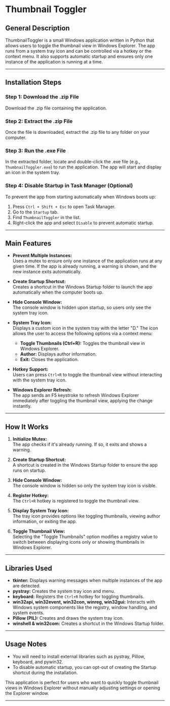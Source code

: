 
# Thumbnail Toggler

## General Description

ThumbnailToggler is a small Windows application written in Python that allows users to toggle the thumbnail view in Windows Explorer. The app runs from a system tray icon and can be controlled via a hotkey or the context menu. It also supports automatic startup and ensures only one instance of the application is running at a time.

---

## Installation Steps

### Step 1: Download the .zip File
Download the .zip file containing the application.

### Step 2: Extract the .zip File
Once the file is downloaded, extract the .zip file to any folder on your computer.

### Step 3: Run the .exe File
In the extracted folder, locate and double-click the .exe file (e.g., `ThumbnailToggler.exe`) to run the application. The app will start and display an icon in the system tray.

### Step 4: Disable Startup in Task Manager (Optional)
To prevent the app from starting automatically when Windows boots up:
1. Press `Ctrl + Shift + Esc` to open Task Manager.
2. Go to the `Startup` tab.
3. Find `ThumbnailToggler` in the list.
4. Right-click the app and select `Disable` to prevent automatic startup.

---

## Main Features

- **Prevent Multiple Instances:**  
  Uses a mutex to ensure only one instance of the application runs at any given time. If the app is already running, a warning is shown, and the new instance exits automatically.

- **Create Startup Shortcut:**  
  Creates a shortcut in the Windows Startup folder to launch the app automatically when the computer boots up.

- **Hide Console Window:**  
  The console window is hidden upon startup, so users only see the system tray icon.

- **System Tray Icon:**  
  Displays a custom icon in the system tray with the letter "D." The icon allows the user to access the following options via a context menu:
  - **Toggle Thumbnails (Ctrl+R):** Toggles the thumbnail view in Windows Explorer.
  - **Author:** Displays author information.
  - **Exit:** Closes the application.

- **Hotkey Support:**  
  Users can press `Ctrl+R` to toggle the thumbnail view without interacting with the system tray icon.

- **Windows Explorer Refresh:**  
  The app sends an F5 keystroke to refresh Windows Explorer immediately after toggling the thumbnail view, applying the change instantly.

---

## How It Works

1. **Initialize Mutex:**  
   The app checks if it's already running. If so, it exits and shows a warning.

2. **Create Startup Shortcut:**  
   A shortcut is created in the Windows Startup folder to ensure the app runs on startup.

3. **Hide Console Window:**  
   The console window is hidden so only the system tray icon is visible.

4. **Register Hotkey:**  
   The `Ctrl+R` hotkey is registered to toggle the thumbnail view.

5. **Display System Tray Icon:**  
   The tray icon provides options like toggling thumbnails, viewing author information, or exiting the app.

6. **Toggle Thumbnail View:**  
   Selecting the "Toggle Thumbnails" option modifies a registry value to switch between displaying icons only or showing thumbnails in Windows Explorer.

---

## Libraries Used

- **tkinter:** Displays warning messages when multiple instances of the app are detected.
- **pystray:** Creates the system tray icon and menu.
- **keyboard:** Registers the `Ctrl+R` hotkey for toggling thumbnails.
- **win32api, win32event, win32con, winreg, win32gui:** Interacts with Windows system components like the registry, window handling, and system events.
- **Pillow (PIL):** Creates and draws the system tray icon.
- **winshell & win32com:** Creates a shortcut in the Windows Startup folder.

---

## Usage Notes

- You will need to install external libraries such as pystray, Pillow, keyboard, and pywin32.
- To disable automatic startup, you can opt-out of creating the Startup shortcut during the installation.

This application is perfect for users who want to quickly toggle thumbnail views in Windows Explorer without manually adjusting settings or opening the Explorer window.

--- 

